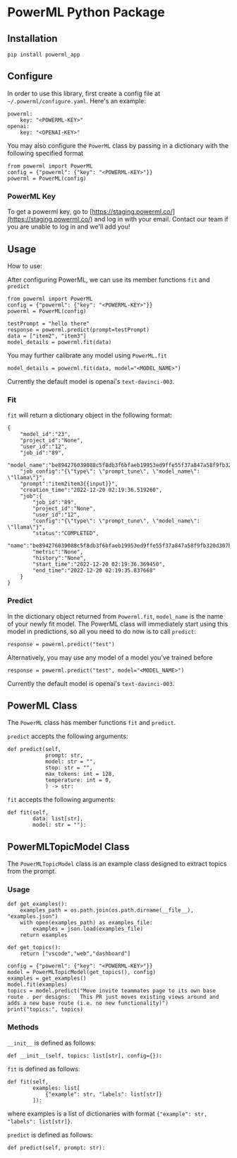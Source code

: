 # PowerML Python Package

## Installation

    pip install powerml_app

## Configure
In order to use this library, first create a config file at `~/.powerml/configure.yaml`. Here's an example:

    powerml:
        key: "<POWERML-KEY>"
    openai:
        key: "<OPENAI-KEY>"

You may also configure the `PowerML` class by passing in a dictionary with the following specified format

    from powerml import PowerML
    config = {"powerml": {"key": "<POWERML-KEY>"}}
    powerml = PowerML(config)

### PowerML Key
To get a powerml key, go to [https://staging.powerml.co/](https://staging.powerml.co/) and log in with your email. Contact our team if you are unable to log in and we'll add you!

## Usage

How to use:

After configuring PowerML, we can use its member functions `fit` and `predict`

    from powerml import PowerML
    config = {"powerml": {"key": "<POWERML-KEY>"}}
    powerml = PowerML(config)

    testPrompt = "hello there"
    response = powerml.predict(prompt=testPrompt)
    data = ["item2", "item3"]
    model_details = powerml.fit(data)

You may further calibrate any model using `PowerML.fit`

    model_details = powerml.fit(data, model="<MODEL_NAME>")

Currently the default model is openai's `text-davinci-003`. 

### Fit

`fit` will return a dictionary object in the following format:

    {
        "model_id":"23",
        "project_id":"None",
        "user_id":"12",
        "job_id":"89",
        "model_name":"be894276039088c5f8db3f6bfaeb19953ed9ffe55f37a847a58f9fb320d307bc",
        "job_config":"{\"type\": \"prompt_tune\", \"model_name\": \"llama\"}",
        "prompt":"item2item3{{input}}",
        "creation_time":"2022-12-20 02:19:36.519260",
        "job":{
            "job_id":"89",
            "project_id":"None",
            "user_id":"12",
            "config":"{\"type\": \"prompt_tune\", \"model_name\": \"llama\"}",
            "status":"COMPLETED",
            "name":"be894276039088c5f8db3f6bfaeb19953ed9ffe55f37a847a58f9fb320d307bc",
            "metric":"None",
            "history":"None",
            "start_time":"2022-12-20 02:19:36.369450",
            "end_time":"2022-12-20 02:19:35.837668"
        }
    }

### Predict

In the dictionary object returned from `Powerml.fit`, `model_name` is the name of your newly fit model. The PowerML class will immediately start using this model in predictions, so all you need to do now is to call `predict`:

    response = powerml.predict("test")

Alternatively, you may use any model of a model you've trained before

    response = powerml.predict("test", model="<MODEL_NAME>")

Currently the default model is openai's `text-davinci-003`.

## PowerML Class

The `PowerML` class has member functions `fit` and `predict`.

`predict` accepts the following arguments:

    def predict(self,
                prompt: str,
                model: str = "",
                stop: str = "",
                max_tokens: int = 128,
                temperature: int = 0,
                ) -> str:

`fit` accepts the following arguments:

    def fit(self,
            data: list[str],
            model: str = ""):

## PowerMLTopicModel Class

The `PowerMLTopicModel` class is an example class designed to extract topics from the prompt.

### Usage

    def get_examples():
        examples_path = os.path.join(os.path.dirname(__file__), "examples.json")
        with open(examples_path) as examples_file:
            examples = json.load(examples_file)
        return examples

    def get_topics():
        return ["vscode","web","dashboard"]
    
    config = {"powerml": {"key": "<POWERML-KEY>"}}
    model = PowerMLTopicModel(get_topics(), config)
    examples = get_examples()
    model.fit(examples)
    topics = model.predict("Move invite teammates page to its own base route . per designs:   This PR just moves existing views around and adds a new base route (i.e. no new functionality)")
    print("topics:", topics)

### Methods

`__init__` is defined as follows:

    def __init__(self, topics: list[str], config={}):

`fit` is defined as follows:

    def fit(self, 
            examples: list[
                {"example": str, "labels": list[str]}
            ]):

where examples is a list of dictionaries with format `{"example": str, "labels": list[str]}`.

`predict` is defined as follows:

    def predict(self, prompt: str):


